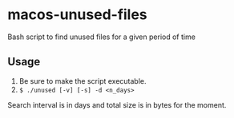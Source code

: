 # macos-unused-files

Bash script to find unused files for a given period of time

## Usage
1. Be sure to make the script executable.
2. `$ ./unused [-v] [-s] -d <n_days>`

Search interval is in days and total size is in bytes for the moment.